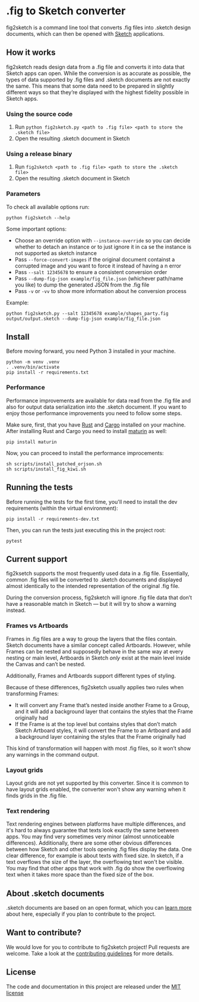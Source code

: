 # .fig to Sketch converter

fig2sketch is a command line tool that converts .fig files into .sketch design documents, which can then be opened with [Sketch](https://www.sketch.com/) applications.

## How it works

fig2sketch reads design data from a .fig file and converts it into data that Sketch apps can open. While the conversion is as accurate as possible, the types of data supported by .fig files and .sketch documents are not exactly the same. This means that some data need to be prepared in slightly different ways so that they’re displayed with the highest fidelity possible in Sketch apps.

### Using the source code

1. Run `python fig2sketch.py <path to .fig file> <path to store the .sketch file>`
2. Open the resulting .sketch document in Sketch

### Using a release binary

1. Run `fig2sketch <path to .fig file> <path to store the .sketch file>`
2. Open the resulting .sketch document in Sketch

### Parameters

To check all available options run:
```
python fig2sketch --help
```

Some important options:

- Choose an override option with `--instance-override` so you can decide whether to detach an instance or to just ignore it in ca
se the instance is not supported as sketch instance
- Pass `--force-convert-images` if the original document containst a corrupted image and you want to force it instead of having a
n error
- Pass `--salt 12345678` to ensure a consistent conversion order
- Pass `--dump-fig-json example/fig_file.json` (whichever path/name you like) to dump the generated JSON from the .fig file
- Pass `-v` or `-vv` to show more information about he conversion process

Example:

`python fig2sketch.py --salt 12345678 example/shapes_party.fig output/output.sketch --dump-fig-json example/fig_file.json`

## Install

Before moving forward, you need Python 3 installed in your machine.

```
python -m venv .venv
. .venv/bin/activate
pip install -r requirements.txt
```

### Performance

Performance improvements are available for data read from the .fig file and also for output data serialization into the .sketch document. If you want to enjoy those performance improvements you need to follow some steps.

Make sure, first, that you have [Rust](https://www.rust-lang.org/) and [Cargo](https://doc.rust-lang.org/cargo/) installed on your machine. After installing Rust and Cargo you need to install [maturin](https://www.maturin.rs/) as well:

```
pip install maturin
```

Now, you can proceed to install the performance improcements:

```
sh scripts/install_patched_orjson.sh
sh scripts/install_fig_kiwi.sh
```


## Running the tests

Before running the tests for the first time, you'll need to install the dev requirements (within the virtual environment):

```
pip install -r requirements-dev.txt
```

Then, you can run the tests just executing this in the project root:

```
pytest
```

## Current support

fig2ksetch supports the most frequently used data in a .fig file. Essentially, common .fig files will be converted to .sketch documents and displayed almost identically to the intended representation of the original .fig file.

During the conversion process, fig2sketch will ignore .fig file data that don’t have a reasonable match in Sketch — but it will try to show a warning instead.

### Frames vs Artboards

Frames in .fig files are a way to group the layers that the files contain. Sketch documents have a similar concept called Artboards. However, while Frames can be nested and supposedly behave in the same way at every nesting or main level, Artboards in Sketch *only* exist at the main level inside the Canvas and can’t be nested.

Additionally, Frames and Artboards support different types of styling.

Because of these differences, fig2sketch usually applies two rules when transforming Frames:

- It will convert any Frame that’s nested inside another Frame to a Group, and it will add a background layer that contains the styles that the Frame originally had
- If the Frame is at the top level but contains styles that don’t match Sketch Artboard styles, it will convert the Frame to an Artboard and add a background layer containing the styles that the Frame originally had

This kind of transformation will happen with most .fig files, so it won’t show any warnings in the command output.

### Layout grids

Layout grids are not yet supported by this converter. Since it is common to have layout grids enabled, the converter won't show any warning when it finds grids in the .fig file.

### Text rendering

Text rendering engines between platforms have multiple differences, and it's hard to always guarantee that texts look exactly the same between apps. You may find very sometimes very minor (almost unnoticeable differences). 
Additionally, there are some other obvious differences between how Sketch and other tools opening .fig files display the data. 
One clear difference, for example is about texts with fixed size. In sketch, if a text overflows the size of the layer, the overflowing text won't be visible. You may find that other apps that work with .fig do show the overflowing text when it takes more space than the fixed size of the box.

## About .sketch documents

.sketch documents are based on an open format, which you can [learn more](https://github.com/sketch-hq/sketch-document) about here, especially if you plan to contribute to the project.

## Want to contribute?

We would love for you to contribute to fig2sketch project! Pull requests are welcome. Take a look at the [contributing guidelines](CONTRIBUTING.md) for more details.

## License
The code and documentation in this project are released under the [MIT license](LICENSE)